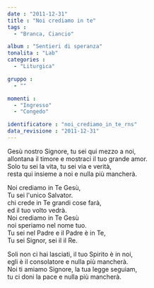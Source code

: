 ```yaml
---
date : "2011-12-31"
title : "Noi crediamo in te"
tags : 
  - "Branca, Ciancio"

album : "Sentieri di speranza"
tonalita : "Lab"
categories : 
  - "Liturgica"

gruppo : 
  - ""

momenti : 
  - "Ingresso"
  - "Congedo"

identificatore : "noi_crediamo_in_te_rns"
data_revisione : "2011-12-31"
---
```

  
  
  
Gesù nostro Signore, tu sei qui mezzo a noi,  
allontana il timore e mostraci il tuo grande amor.  
Solo tu sei la vita, tu sei via e verità,  
resta qui insieme a noi e nulla più mancherà.  
  
  
  
Noi crediamo in Te Gesù,   
Tu sei l'unico Salvator.  
chi crede in Te grandi cose farà,   
ed il tuo volto vedrà.     
Noi crediamo in Te Gesù   
noi speriamo nel nome tuo.  
Tu sei nel Padre e il Padre è in Te,  
Tu sei Signor, sei il   il Re.  
  
  
  
  
  
  
  
  
  
  
  
Soli non ci hai lasciati, il tuo Spirito è in noi,   
egli è il consolatore e nulla più mancherà.  
Noi ti amiamo Signore, la tua legge seguiam,  
tu ci doni la pace e nulla più mancherà.  
  
  
  
